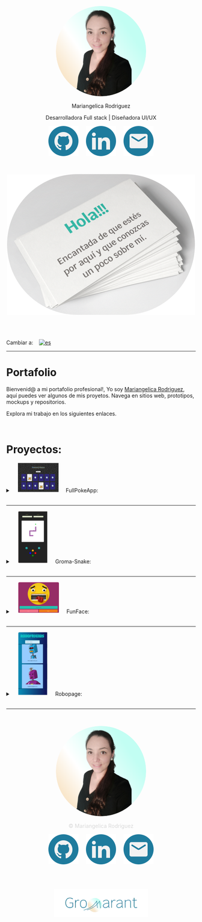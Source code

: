 <p align="center">
<img src="src/assets/images/profile_photo120.svg" style="border-radius:50%;" alt="Profile photo"/>
</p>
<p align="center">Mariangelica Rodriguez</p>
<p align="center">Desarrolladora Full stack | Diseñadora UI/UX</p>

<p align="center">
<a style="text-decoration:none; cursor:pointer;" stylehref="https://github.com/Gromarant"><img src="src/assets/images/github_readme.svg" alt="Github logo" title="Visitar mi perfil de Github"/></a> &nbsp; &nbsp;
<a style="text-decoration:none; cursor:pointer;" stylehref="https://www.linkedin.com/in/mariangelicarodriguezperez/"><img src="src/assets/images/linkedIn_readme.svg" alt="linkedIn logo" title="Ver mi perfil de LinkedIn"/></a> &nbsp; &nbsp;
<a style="text-decoration:none; cursor:pointer;" stylehref="mailto:contacto@gromarant.com"><img src="src/assets/images/mail_readme.svg" alt="Email logo" title="Contactarme por correo"/></a>
</p>

<br>
<p align="center">
<img src="src/assets/images/profile_greeting_card_es_small.svg" alt="Hola! Encantada de que estés por aquí y que conozcas un poco sobre mí"/>
</p>

<br><br>

Cambiar a:&nbsp; &nbsp; [![es](https://img.shields.io/badge/idioma-Inglés-green.svg)](README.md)

---

# Portafolio
Bienvenid@ a mi portafolio profesional!, Yo soy <a href="https://www.linkedin.com/in/mariangelicarodriguezperez/" target="_blank">Mariangelica Rodriguez</a>, aquí puedes ver algunos de mis proyetos. Navega en sitios web, prototipos, mockups y repositorios.

Explora mi trabajo en los siguientes enlaces.

<br>

# Proyectos:

<details>
<summary>
&nbsp; &nbsp; <img src="src/assets/images/fullPokeApp_readme.svg"/> &nbsp; &nbsp;
  FullPokeApp:
</summary>

<br>
<img src="src/assets/images/fullPokeApp_banner_img_small.svg" title="FullPokeApp" alt="FullPokeApp"/>

<br>

### Descripción:
Aplicación web desarrollada en React.js, SASS y Nextui.

### Funciones:
  - Juego de memoria.
  - Buscador.
  - Sección para crear Pokémones.

### Links del proyecto:
<p align="center">
<a href="https://github.com/Gromarant/fullPokeApp" title="visitar repositorio FullPokeApp " target="_blank"><img src="src/assets/images/repositorio_readme.svg"/></a> &nbsp; &nbsp;
<a href="https://fullpokeapp.netlify.app" title="Ir a la página FullPokeApp" target="_blank"><img src="src/assets/images/web_readme.svg"/></a>
</p>
</details>
<br>

---

<details>
<summary>
&nbsp; &nbsp; <img src="src/assets/images/gromaSnake_readme.svg" style="padding:1px; border-radius:4px; background-color:#FFF6F1;"/> &nbsp; &nbsp;
  Groma-Snake:
</summary>

<br>
<img src="src/assets/images/gromaSnake_banner_img_small.svg" title="Groma-Snake" alt="Groma-Snake"/>

<br>

### Descripción:
Juego desarrollado en HTML, CSS y JavaScript vanilla.

### Funciones:
  - Juego de la culebra.
  - Reiniciar el juego.
  - Ver Puntaje y score.

### Links del proyecto:
<p align="center">
<a href="https://www.figma.com/file/6SYeCJMoiDG8LZPKQ3QRyZ/GromaSnake?type=design&node-id=0-1&mode=design&t=taUbdkRK095LZ2Cp-0" title="Ver prototipo de FullPokeApp" target="_blank"><img src="src/assets/images/prototipo_readme.svg"/></a> &nbsp; &nbsp;
<a href="https://github.com/Gromarant/GromaSnake" title="visitar repositorio GromaSnake" target="_blank"><img src="src/assets/images/repositorio_readme.svg"/></a> &nbsp; &nbsp;
<a href="hhttps://gromarant.github.io/GromaSnake/" title="Ir a la página GromaSnake" target="_blank"><img src="src/assets/images/web_readme.svg"/></a> &nbsp; &nbsp;
<a href="https://www.youtube.com/watch?v=hwLYrtQhLVI" title="Ver video de Groma-Snake " target="_blank"><img src="src/assets/images/video_readme.svg"/></a>
</p>
</details>
<br>

---

<details>
<summary>
&nbsp; &nbsp; <img src="src/assets/images/funFace_readme.svg" style="padding:1px; border-radius:4px; background-color:#FFF6F1;"/> &nbsp; &nbsp;
  FunFace:
</summary>

<br>
<img src="src/assets/images/funFace_banner_img_small.svg" title="Groma-FunFace" alt="FunFace"/>

<br>

### Descripción:
Página web estática, desarrollada en HTML, CSS y JavaScript vanilla.

### Funciones:
  - Mostrar un emoji aleatorio.
  - Elegir emoji a mostrar desde selector.

### Links del proyecto:
<p align="center">
<a href="https://www.figma.com/proto/fV01fBdBQbbT5fScqf7ro1/FunFace?page-id=15%3A772&node-id=15-933&viewport=758%2C109%2C0.05&scaling=scale-down&starting-point-node-id=15%3A1603" title="Ver prototipo de FunFace" target="_blank"><img src="src/assets/images/prototipo_readme.svg"/></a> &nbsp; &nbsp;
<a href="https://github.com/Gromarant/FunFace" title="visitar repositorio FunFace" target="_blank"><img src="src/assets/images/repositorio_readme.svg"/></a> &nbsp; &nbsp;
<a href="https://gromarant.github.io/FunFace/" title="Ir a la página FunFace" target="_blank"><img src="src/assets/images/web_readme.svg"/></a>
</p>
</details>
<br>

---

<details>
<summary>
&nbsp; &nbsp; <img src="src/assets/images/Robopage_readme.svg" style="padding:1px; border-radius:4px; background-color:#FFF6F1;"/> &nbsp; &nbsp;
  Robopage:
</summary>

<br>
<img src="src/assets/images/roboPage_banner_img_small.svg" title="Groma-FunFace" alt="FunFace"/>

<br>

### Descripción:
Aplicación web en React.js.

### Funciones:
  - Buscador con solicitud de datos a una Api externa.

### Links del proyecto:
<p align="center">
<a href="https://github.com/Gromarant/Robopage" title="visitar repositorio Robopage" target="_blank"><img src="src/assets/images/repositorio_readme.svg"/></a> &nbsp; &nbsp;
<a href="https://robopage.netlify.app/" title="Ir a la página Robopage" target="_blank"><img src="src/assets/images/web_readme.svg"/></a>
</p>
</details>
<br>

---

<br>

<p align="center"><img src="src/assets/images/profile_photo120.svg" style="border-radius:50%;" alt="Full Stack Developer | Mariangelica Rodriguez" title="Ver perfil de LinkedIn"/></p>
<p align="center" style="color: #D9D9D9">© Mariangelica Rodriguez</p>

<p align="center">
<a style="text-decoration:none; cursor:pointer;" stylehref="https://github.com/Gromarant"><img src="src/assets/images/github_readme.svg" alt="Github logo" title="Visitar mi perfil de Github"/></a> &nbsp; &nbsp;
<a style="text-decoration:none; cursor:pointer;" stylehref="https://www.linkedin.com/in/mariangelicarodriguezperez/"><img src="src/assets/images/linkedIn_readme.svg" alt="linkedIn logo" title="Ver mi perfil de LinkedIn"/></a> &nbsp; &nbsp;
<a style="text-decoration:none; cursor:pointer;" stylehref="mailto:contacto@gromarant.com"><img src="src/assets/images/mail_readme.svg" alt="Email logo" title="Contactarme por correo"/></a>
</p>

<br><br>

<p align="center"><a href="https://www.gromarant.com/"><img src="src/assets/images/logoGromarant-2023.webp" style="width:250px;" alt="Gromarant logo" title="Visitar página de Gromarant"/></a></p>